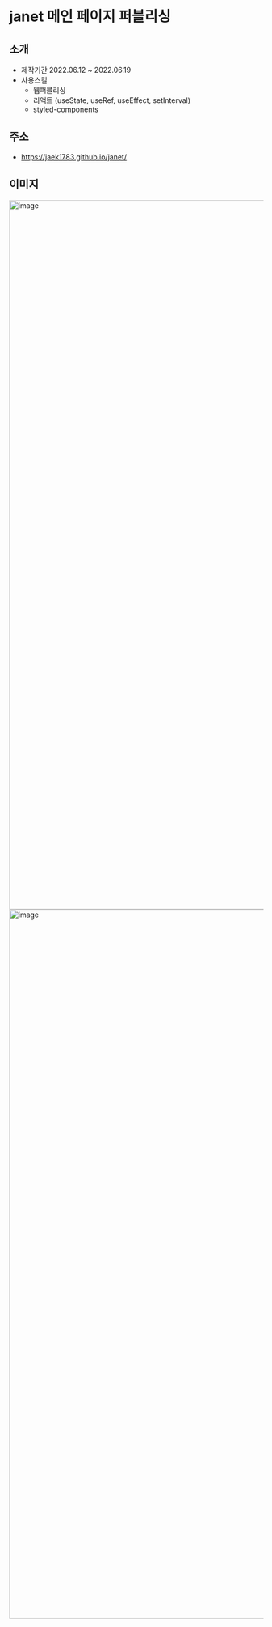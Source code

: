 # janet 메인 페이지 퍼블리싱
## 소개
- 제작기간 2022.06.12 ~ 2022.06.19
- 사용스킬
  - 웹퍼블리싱
  - 리액트 (useState, useRef, useEffect, setInterval)
  - styled-components
## 주소
- https://jaek1783.github.io/janet/
## 이미지
<img width="1402" alt="image" src="https://github.com/Jaek1783/janet/assets/73649967/7b491567-24a1-497e-b585-cdea0c246d3e">
<img width="1402" alt="image" src="https://github.com/Jaek1783/janet/assets/73649967/e4276d71-d6b9-4b3c-80c8-38696cff47ea">
